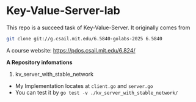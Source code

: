 # Key-Value-Server-lab
This repo is a succeed task of Key-Value-Server. It originally comes from

```bash
git clone git://g.csail.mit.edu/6.5840-golabs-2025 6.5840
```

A course website: https://pdos.csail.mit.edu/6.824/

**A Repository infomations**

1. kv_server_with_stable_network
- My Implementation locates at `client.go` and `server.go`
- You can test it by `go test -v ./kv_server_with_stable_network/`

